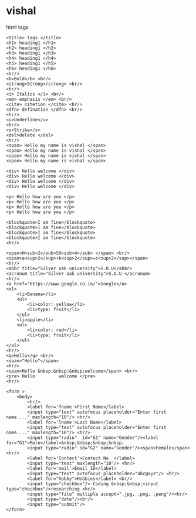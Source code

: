 # vishal
html tags
<html> 

	<title> tags </title>
	<h1> heading1 </h1>
	<h2> heading1 </h2>
	<h3> heading1 </h3>
	<h4> heading1 </h4>
	<h5> heading1 </h5>
	<h6> heading1 </h6>
	<hr/>
	<b>Bold</b> <br/>
	<strong>Strong</strong> <br/>
	<hr/>
	<i> Italics </i> <br/>
	<em> emphasis </em> <br/>
	<cite> citetion </cite> <br/>
	<dfn> defination </dfn> <br/>
	<hr/>
	<u>Underline</u> 
	<hr/>
	<s>Strike</s>
	<del>delete </del>
	<hr/>
	<span> Hello my name is vishal </span>
	<span> Hello my name is vishal </span>
	<span> Hello my name is vishal </span>
	<span> Hello my name is vishal </span>
	
	<div> Hello welcome </div>
	<div> Hello welcome </div>
	<div> Hello welcome </div>
	<div> Hello welcome </div>

	<p> Hello how are you </p> 
	<p> Hello how are you </p> 
	<p> Hello how are you </p> 
	<p> Hello how are you </p> 

	<blockquote>I am fine</blockquote>
	<blockquote>I am fine</blockquote>
	<blockquote>I am fine</blockquote>
	<blockquote>I am fine</blockquote>
	<hr/>

	<span>H<sub>2</sub>SO<sub>4</sub> </span> <br/>
	<span>a<sup>2</sup>+b<sup>2</sup>=c<sup>2</sup></span>
	<hr/>
	<abbr title="Silver oak university">S.O.U</abbr>
	<acronum title="Silver oak university">S.O.U </acronum>
	<hr/>
	<a href="https://www.google.co.in/">Google</a>
	<ol>
		<li>Banana</li>
		<ul>
			<li>color: yellow</li>
			<li>type: fruit</li>
		</ul> 
		<li>apple</li>
		<ul>
			<li>color: red</li>
			<li>type: fruit</li>
		</ul> 
	</ol>
	<hr/>
	<q>Hello</q> <br/>
	<span>"Hello"</span> 
	<hr/> 
	<span>Hello &nbsp;&nbsp;&nbsp;welcome</span> <br/>
	<pre> Hello 		welcome </pre>
	<hr/>

	<form >
        <body>
            <hr/>
            <label for='fname'>First Name</label>
            <input type="text" autofocus placeholder="Enter first name...." maxlength="10"/> <hr/>
            <label for='lname'>Last Name</label>
            <input type="text" autofocus placeholder="Enter first name...." maxlength="10"/> <hr/>  
            <input type="radio"  id="G1" name="Gender"/><label for="G1">Male</label>&nbsp;&nbsp;&nbsp;&nbsp;
            <input type="radio" id="G2" name="Gender"/><span>Female</span> <hr/>
            <label for='Contect'>Contect No. </label>
            <input type="text" maxlength="10"/> <hr/>
            <label for='mail'>Email ID</label>
            <input type="text" autofocus placeholder="abc@xyz"/> <hr/>
            <label for="hobby">Hobbies</label> <br/>
            <input type="checkbox"/> Coding &nbsp;&nbsp;<input type="checkbox"/>researching <hr/>
            <input type="file" multiple accept=".jpg, .png, .peng"/><hr/>
            <input type="date"/><br/>
            <input type="submit"/>
    </form>
</html>
